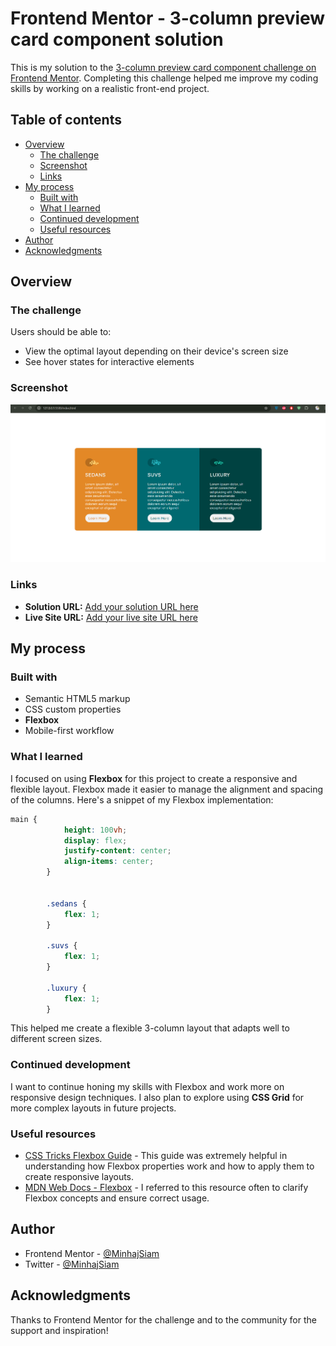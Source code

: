 # Frontend Mentor - 3-column preview card component solution

This is my solution to the [3-column preview card component challenge on Frontend Mentor](https://www.frontendmentor.io/challenges/3column-preview-card-component-pH92eAR2-). Completing this challenge helped me improve my coding skills by working on a realistic front-end project.

## Table of contents

- [Overview](#overview)
  - [The challenge](#the-challenge)
  - [Screenshot](#screenshot)
  - [Links](#links)
- [My process](#my-process)
  - [Built with](#built-with)
  - [What I learned](#what-i-learned)
  - [Continued development](#continued-development)
  - [Useful resources](#useful-resources)
- [Author](#author)
- [Acknowledgments](#acknowledgments)

## Overview

### The challenge

Users should be able to:

- View the optimal layout depending on their device's screen size
- See hover states for interactive elements

### Screenshot

![Screenshot of the solution](./screenshot.png)

### Links

- **Solution URL:** [Add your solution URL here](https://github.com/MinhajSiam/3-column-preview-card-component)
- **Live Site URL:** [Add your live site URL here](https://minhajsiam.github.io/3-column-preview-card-component)

## My process

### Built with

- Semantic HTML5 markup
- CSS custom properties
- **Flexbox**
- Mobile-first workflow

### What I learned

I focused on using **Flexbox** for this project to create a responsive and flexible layout. Flexbox made it easier to manage the alignment and spacing of the columns. Here's a snippet of my Flexbox implementation:

```css
main {
            height: 100vh;
            display: flex;
            justify-content: center;
            align-items: center;
        }


        .sedans {
            flex: 1;
        }

        .suvs {
            flex: 1;
        }

        .luxury {
            flex: 1;
        }
```

This helped me create a flexible 3-column layout that adapts well to different screen sizes.

### Continued development

I want to continue honing my skills with Flexbox and work more on responsive design techniques. I also plan to explore using **CSS Grid** for more complex layouts in future projects.

### Useful resources

- [CSS Tricks Flexbox Guide](https://css-tricks.com/snippets/css/a-guide-to-flexbox/) - This guide was extremely helpful in understanding how Flexbox properties work and how to apply them to create responsive layouts.
- [MDN Web Docs - Flexbox](https://developer.mozilla.org/en-US/docs/Web/CSS/CSS_Flexible_Box_Layout) - I referred to this resource often to clarify Flexbox concepts and ensure correct usage.

## Author

- Frontend Mentor - [@MinhajSiam](https://www.frontendmentor.io/profile/MinhajSiam)
- Twitter - [@MinhajSiam](https://github.com/MinhajSiam)

## Acknowledgments

Thanks to Frontend Mentor for the challenge and to the community for the support and inspiration!